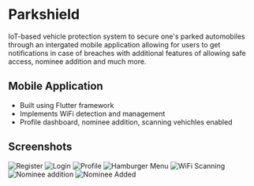 # Parkshield

IoT-based vehicle protection system to secure one's parked automobiles through an intergated mobile application allowing for users to get notifications in case of breaches with additional features of allowing safe access, nominee addition and much more.
 
## Mobile Application

- Built using Flutter framework
- Implements WiFi detection and management
- Profile dashboard, nominee addition, scanning vehichles enabled

## Screenshots

![Register](https://user-images.githubusercontent.com/74127653/153259682-6edd8013-cbc4-4007-9781-ca37d904805a.jpg)
![Login](https://user-images.githubusercontent.com/74127653/153259670-68202dfd-9b6c-4870-a110-defa341ec187.jpg)
![Profile](https://user-images.githubusercontent.com/74127653/153259677-5476920b-3ce8-4287-af0a-0873afe3f38a.jpg)
![Hamburger Menu](https://user-images.githubusercontent.com/74127653/153259666-bdbc8ec1-ca8b-4f2b-95a7-700c6f78fec9.jpg)
![WiFi Scanning](https://user-images.githubusercontent.com/74127653/153259657-097ed06c-31d8-4dc1-a3aa-64c02a092654.jpg)
![Nominee addition](https://user-images.githubusercontent.com/74127653/153259673-5450f6d4-4bfa-4b61-a002-7adb6cb3f449.jpg)
![Nominee Added](https://user-images.githubusercontent.com/74127653/153259672-2107a350-2650-4e44-b8e6-97d5dc111bf2.jpg)

